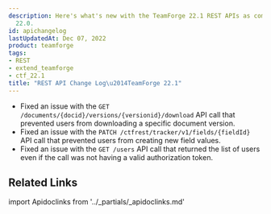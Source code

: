 ```yaml
---
description: Here's what's new with the TeamForge 22.1 REST APIs as compared to TeamForge
  22.0.
id: apichangelog
lastUpdatedAt: Dec 07, 2022
product: teamforge
tags:
- REST
- extend_teamforge
- ctf_22.1
title: "REST API Change Log\u2014TeamForge 22.1"
---
```


* Fixed an issue with the `GET /documents/{docid}/versions/{versionid}/download` API call that prevented users from downloading a specific document version. 
* Fixed an issue with the `PATCH /ctfrest/tracker/v1/fields/{fieldId}` API call that prevented users from creating new field values.
* Fixed an issue with the `GET /users` API call that returned the list of users even if the call was not having a valid authorization token.

## Related Links

import Apidoclinks from '../_partials/_apidoclinks.md'

<Apidoclinks />